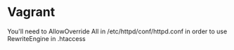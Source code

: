 # Vagrant

You'll need to AllowOverride All in /etc/httpd/conf/httpd.conf in order to use RewriteEngine in .htaccess